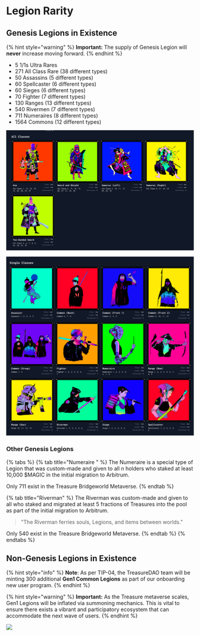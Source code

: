 # Legion Rarity

## **Genesis Legions in Existence**

{% hint style="warning" %}
**Important:** The supply of Genesis Legion will **never** increase moving forward.
{% endhint %}

* 5 1/1s Ultra Rares
* 271 All Class Rare (38 different types)
* 50 Assassins (5 different types)
* 60 Spellcaster (6 different types)
* 60 Sieges (6 different types)
* 70 Fighter (7 different types)
* 130 Ranges (13 different types)
* 540 Rivermen (7 different types)
* 711 Numeraires (8 different types)
* 1564 Commons (12 different types)

![](<../../../.gitbook/assets/image (5) (1) (1) (2) (1).png>)

![](<../../../.gitbook/assets/image (3) (1) (1).png>)

### Other Genesis Legions

{% tabs %}
{% tab title="Numeraire " %}
The Numeraire is a special type of Legion that was custom-made and given to all n holders who staked at least 10,000 $MAGIC in the initial migration to Arbitrum.

Only 711 exist in the Treasure Bridgeworld Metaverse.
{% endtab %}

{% tab title="Riverman" %}
The Riverman was custom-made and given to all who staked and migrated at least 5 fractions of Treasures into the pool as part of the initial migration to Arbitrum.

> "The Riverman ferries souls, Legions, and items between worlds."

Only 540 exist in the Treasure Bridgeworld Metaverse.
{% endtab %}
{% endtabs %}

## Non-Genesis Legions in Existence

{% hint style="info" %}
**Note**: As per TIP-04, the TreasureDAO team will be minting 300 additional **Gen1 Common Legions** as part of our onboarding new user program.
{% endhint %}

{% hint style="warning" %}
**Important:** As the Treasure metaverse scales, Gen1 Legions will be inflated via summoning mechanics. This is vital to ensure there exists a vibrant and participatory ecosystem that can accommodate the next wave of users.
{% endhint %}

![](../../../.gitbook/assets/Screenshot\_1.jpg)
